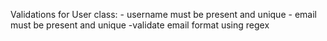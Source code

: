Validations for User class:
    - username must be present and unique
    - email must be present and unique
    -validate email format using regex
    
